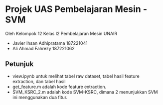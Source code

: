 # Projek UAS Pembelajaran Mesin - SVM

Oleh Kelompok 12 Kelas I2 Pembelajaran Mesin UNAIR

* Javier Ihsan Adhipratama 187221041
* Ali Ahmad Fahrezy 187221062

## Petunjuk
* view.ipynb untuk melihat tabel raw dataset, tabel hasil feature extraction, dan tabel hasil
* get_feature.m adalah kode feature extraction.
* SVM_KSRC_2.m adalah kode SVM-KSRC, dimana 2 menunjukkan SVM ini menggunakan dua fitur.